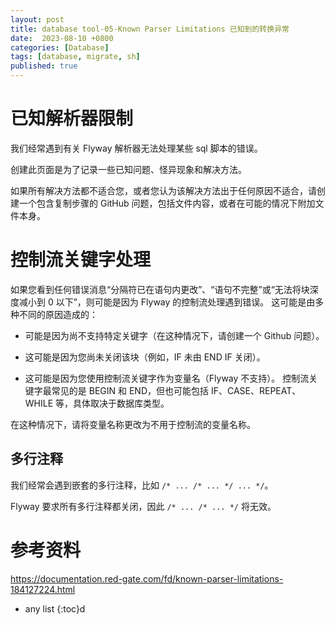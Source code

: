```yaml
---
layout: post
title: database tool-05-Known Parser Limitations 已知到的转换异常
date:  2023-08-10 +0800
categories: [Database]
tags: [database, migrate, sh]
published: true
---
```


# 已知解析器限制

我们经常遇到有关 Flyway 解析器无法处理某些 sql 脚本的错误。

创建此页面是为了记录一些已知问题、怪异现象和解决方法。

如果所有解决方法都不适合您，或者您认为该解决方法出于任何原因不适合，请创建一个包含复制步骤的 GitHub 问题，包括文件内容，或者在可能的情况下附加文件本身。

# 控制流关键字处理

如果您看到任何错误消息“分隔符已在语句内更改”、“语句不完整”或“无法将块深度减小到 0 以下”，则可能是因为 Flyway 的控制流处理遇到错误。 这可能是由多种不同的原因造成的：

- 可能是因为尚不支持特定关键字（在这种情况下，请创建一个 Github 问题）。

- 这可能是因为您尚未关闭该块（例如，IF 未由 END IF 关闭）。

- 这可能是因为您使用控制流关键字作为变量名（Flyway 不支持）。 控制流关键字最常见的是 BEGIN 和 END，但也可能包括 IF、CASE、REPEAT、WHILE 等，具体取决于数据库类型。 

在这种情况下，请将变量名称更改为不用于控制流的变量名称。

## 多行注释

我们经常会遇到嵌套的多行注释，比如 `/* ... /* ... */ ... */`。 

Flyway 要求所有多行注释都关闭，因此 `/* ... /* ... */` 将无效。

# 参考资料

https://documentation.red-gate.com/fd/known-parser-limitations-184127224.html

* any list
{:toc}d